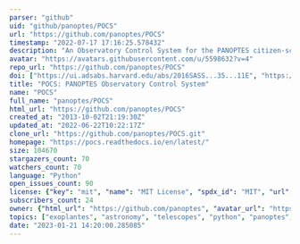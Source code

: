 ```yaml
---
parser: "github"
uid: "github/panoptes/POCS"
url: "https://github.com/panoptes/POCS"
timestamp: "2022-07-17 17:16:25.578432"
description: "An Observatory Control System for the PANOPTES citizen-science project designed to help find transiting exoplanets! :telescope: :stars:"
avatar: "https://avatars.githubusercontent.com/u/5598632?v=4"
repo_url: "https://github.com/panoptes/POCS"
doi: ["https://ui.adsabs.harvard.edu/abs/2016SASS...35...11E", "https://ui.adsabs.harvard.edu/abs/2019ascl.soft07006G/abstract"]
title: "POCS: PANOPTES Observatory Control System"
name: "POCS"
full_name: "panoptes/POCS"
html_url: "https://github.com/panoptes/POCS"
created_at: "2013-10-02T21:19:30Z"
updated_at: "2022-06-22T10:22:17Z"
clone_url: "https://github.com/panoptes/POCS.git"
homepage: "https://pocs.readthedocs.io/en/latest/"
size: 104670
stargazers_count: 70
watchers_count: 70
language: "Python"
open_issues_count: 90
license: {"key": "mit", "name": "MIT License", "spdx_id": "MIT", "url": "https://api.github.com/licenses/mit", "node_id": "MDc6TGljZW5zZTEz"}
subscribers_count: 24
owner: {"html_url": "https://github.com/panoptes", "avatar_url": "https://avatars.githubusercontent.com/u/5598632?v=4", "login": "panoptes", "type": "Organization"}
topics: ["exoplantes", "astronomy", "telescopes", "python", "panoptes", "citizen-science"]
date: "2023-01-21 14:20:00.285085"
---
```

